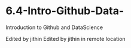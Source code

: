 # 6.4-Intro-Github-Data-
Introduction to Github and DataScience

Edited by jithin
Edited by jithin in remote location
